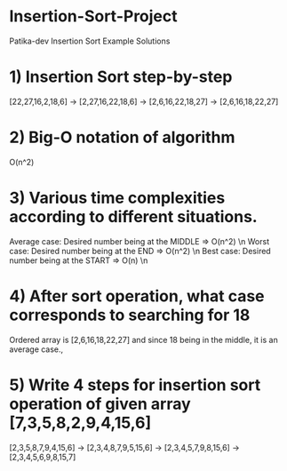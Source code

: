 # Insertion-Sort-Project
Patika-dev Insertion Sort Example Solutions

# 1) Insertion Sort step-by-step

[22,27,16,2,18,6] -> [2,27,16,22,18,6] -> [2,6,16,22,18,27] -> [2,6,16,18,22,27]

# 2)  Big-O notation of algorithm

O(n^2)

# 3) Various time complexities according to different situations. 

Average case: Desired number being at the MIDDLE => O(n^2) \n
Worst case: Desired number being at the END => O(n^2) \n
Best case: Desired number being at the START => O(n) \n

# 4) After sort operation, what case corresponds to searching for 18
Ordered array is [2,6,16,18,22,27] and since 18 being in the middle, it is an average case.,

# 5) Write 4 steps for insertion sort operation of given array [7,3,5,8,2,9,4,15,6]

[2,3,5,8,7,9,4,15,6] -> [2,3,4,8,7,9,5,15,6] -> [2,3,4,5,7,9,8,15,6] -> [2,3,4,5,6,9,8,15,7]


